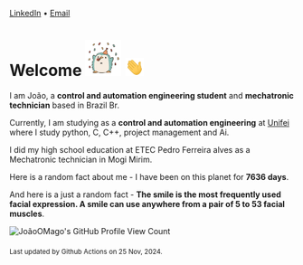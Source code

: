 [LinkedIn](https://www.linkedin.com/in/joão-pedro-gozzoli-b95641301/) &bull;
[Email](joaopedrogozzoli@gmail.com)

# Welcome <img src="happy.gif" height="64px" /> <img src="wave.gif" height="32px" />

I am João, a  **control and automation engineering student** and **mechatronic technician** based in Brazil Br.

Currently, I am studying as a **control and automation engineering** at [Unifei](https://unifei.edu.br) where I study python, C, C++, project management and Ai.

I did my high school education at ETEC Pedro Ferreira alves as a Mechatronic technician in Mogi Mirim.

Here is a random fact about me - I have been on this planet for **7636 days**.

And here is a just a random fact -  **The smile is the most frequently used facial expression. A smile can use anywhere from a pair of 5 to 53 facial muscles**.

![JoãoOMago's GitHub Profile View Count](https://komarev.com/ghpvc/?username=JoaoOMago)

<sub>Last updated by Github Actions on 25 Nov, 2024.</sub>
